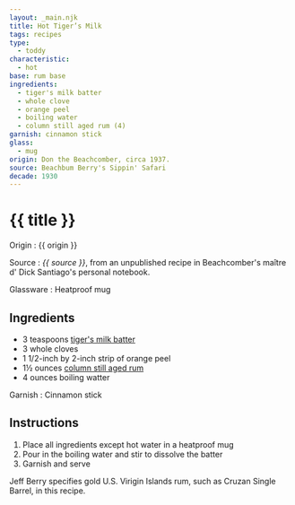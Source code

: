 ```yaml
---
layout: _main.njk
title: Hot Tiger’s Milk
tags: recipes
type: 
  - toddy
characteristic:
  - hot
base: rum base
ingredients:
  - tiger's milk batter
  - whole clove
  - orange peel
  - boiling water
  - column still aged rum (4)
garnish: cinnamon stick
glass:
  - mug
origin: Don the Beachcomber, circa 1937.
source: Beachbum Berry's Sippin' Safari
decade: 1930
---
```


<!-- markdownlint-disable MD025 -->
# {{ title }}
<!-- markdownlint-disable MD025 -->

Origin
  : {{ origin }}

Source
  : <cite>{{ source }}</cite>, from an unpublished recipe in Beachcomber's maître d' Dick Santiago's personal notebook.

Glassware
  : Heatproof mug

## Ingredients

- 3 teaspoons [tiger's milk batter](/mixes/tigers-milk-batter/)
- 3 whole cloves
- 1 1/2-inch by 2-inch strip of orange peel
- 1&frac12; ounces [column still aged rum](/rums/08-rum-column-still-aged/)
- 4 ounces boiling watter

Garnish
  : Cinnamon stick

## Instructions

1. Place all ingredients except hot water in a heatproof mug
2. Pour in the boiling water and stir to dissolve the batter
3. Garnish and serve

<tiki-callout type="note">

Jeff Berry specifies gold U.S. Virigin Islands rum, such as Cruzan Single Barrel, in this recipe.
</tiki-callout>
